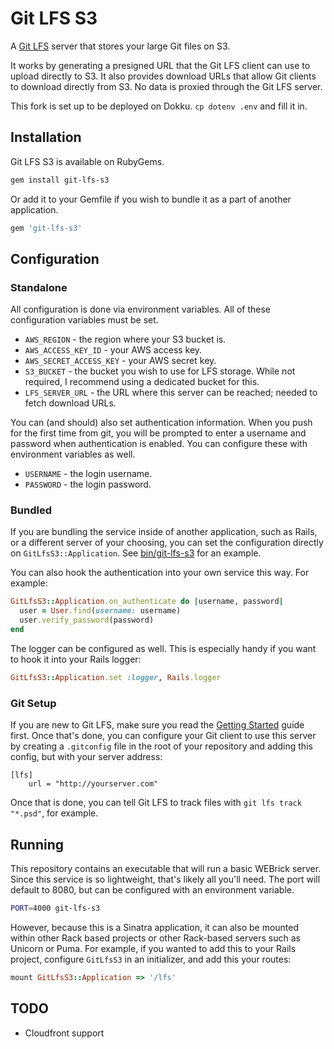 # Git LFS S3

A [Git LFS](https://git-lfs.github.com/) server that stores your large Git files on S3.

It works by generating a presigned URL that the Git LFS client can use to upload directly to S3. It also provides download URLs that allow Git clients to download directly from S3. No data is proxied through the Git LFS server.

This fork is set up to be deployed on Dokku. `cp dotenv .env` and fill it in.

## Installation

Git LFS S3 is available on RubyGems.

``` bash
gem install git-lfs-s3
```

Or add it to your Gemfile if you wish to bundle it as a part of another application.

``` ruby
gem 'git-lfs-s3'
```

## Configuration

### Standalone

All configuration is done via environment variables. All of these configuration variables must be set.

* `AWS_REGION` - the region where your S3 bucket is.
* `AWS_ACCESS_KEY_ID` - your AWS access key.
* `AWS_SECRET_ACCESS_KEY` - your AWS secret key.
* `S3_BUCKET` - the bucket you wish to use for LFS storage. While not required, I recommend using a dedicated bucket for this.
* `LFS_SERVER_URL` - the URL where this server can be reached; needed to fetch download URLs.

You can (and should) also set authentication information. When you push for the first time from git, you will be prompted to enter a username and password when authentication is enabled. You can configure these with environment variables as well.

* `USERNAME` - the login username.
* `PASSWORD` - the login password.

### Bundled

If you are bundling the service inside of another application, such as Rails, or a different server of your choosing, you can set the configuration directly on `GitLfsS3::Application`. See [bin/git-lfs-s3](https://github.com/meltingice/git-lfs-s3/blob/master/bin/git-lfs-s3) for an example.

You can also hook the authentication into your own service this way. For example:

``` ruby
GitLfsS3::Application.on_authenticate do |username, password|
  user = User.find(username: username)
  user.verify_password(password)
end
```

The logger can be configured as well. This is especially handy if you want to hook it into your Rails logger:

``` ruby
GitLfsS3::Application.set :logger, Rails.logger
```

### Git Setup

If you are new to Git LFS, make sure you read the [Getting Started](https://git-lfs.github.com/) guide first. Once that's done, you can configure your Git client to use this server by creating a `.gitconfig` file in the root of your repository and adding this config, but with your server address:

``` git
[lfs]
    url = "http://yourserver.com"
```

Once that is done, you can tell Git LFS to track files with `git lfs track "*.psd"`, for example.

## Running

This repository contains an executable that will run a basic WEBrick server. Since this service is so lightweight, that's likely all you'll need. The port will default to 8080, but can be configured with an environment variable.

``` bash
PORT=4000 git-lfs-s3
```

However, because this is a Sinatra application, it can also be mounted within other Rack based projects or other Rack-based servers such as Unicorn or Puma. For example, if you wanted to add this to your Rails project, configure `GitLfsS3` in an initializer, and add this your routes:

``` ruby
mount GitLfsS3::Application => '/lfs'
```

## TODO

* Cloudfront support
